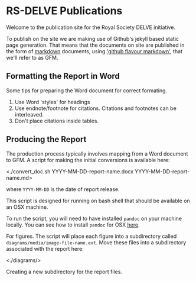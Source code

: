 # RS-DELVE Publications

Welcome to the publication site for the Royal Society DELVE initiative.

To publish on the site we are making use of Github's jekyll based static page generation. That means that the documents on site are published in the form of [markdown]() documents, using ['github flavour markdown'](https://github.github.com/gfm/), that we'll refer to as GFM.

## Formatting the Report in Word

Some tips for preparing the Word document for correct formating.

1. Use Word 'styles' for headings
2. Use endnote/footnote for citations. Citations and footnotes can be interleaved. 
3. Don't place citations inside tables.

## Producing the Report

The production process typically involves mapping from a Word document to GFM. A script for making the initial conversions is available here:

<./convert_doc.sh YYYY-MM-DD-report-name.docx YYYY-MM-DD-report-name.md>

where `YYYY-MM-DD` is the date of report release.

This script is designed for running on bash shell that should be available on an OSX machine.

To run the script, you will need to have installed `pandoc` on your machine locally. You can see how to install `pandoc` for OSX [here](https://pandoc.org/installing.html).


For figures. The script will place each figure into a subdirectory called `diagrams/media/image-file-name.ext`. Move these files into a subdirectory associated with the report here:

<./diagrams/>

Creating a new subdirectory for the report files.



